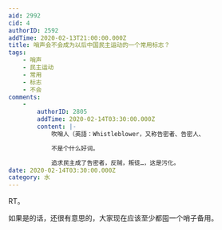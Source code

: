 ```yaml
---
aid: 2992
cid: 4
authorID: 2592
addTime: 2020-02-13T21:00:00.000Z
title: 哨声会不会成为以后中国民主运动的一个常用标志？
tags:
    - 哨声
    - 民主运动
    - 常用
    - 标志
    - 不会
comments:
    -
        authorID: 2805
        addTime: 2020-02-14T03:30:00.000Z
        content: |-
            吹哨人（英語：Whistleblower，又称告密者、告密人、

            不是个什么好词。

            追求民主成了告密者，反贼，叛徒…，这是污化。
date: 2020-02-14T03:30:00.000Z
category: 水
---
```


RT。

如果是的话，还很有意思的，大家现在应该至少都囤一个哨子备用。
